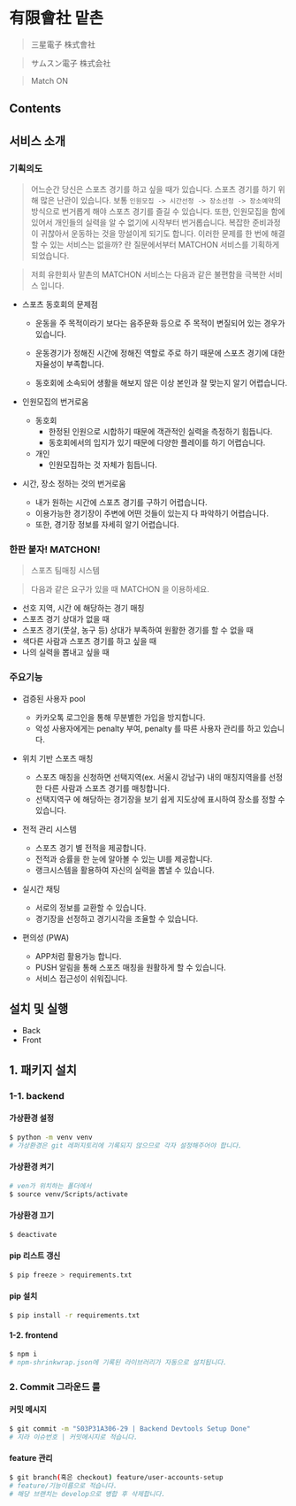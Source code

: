 # 有限會社 맡촌

> 三星電子 株式會社

> サムスン電子 株式会社 

> Match ON

## Contents

## 서비스 소개

### 기획의도

> 어느순간 당신은 스포츠 경기를 하고 싶을 때가 있습니다. 스포츠 경기를 하기 위해 많은 난관이 있습니다. 보통 `인원모집 -> 시간선정 -> 장소선정 -> 장소예약`의 방식으로 번거롭게 해야 스포츠 경기를 즐길 수 있습니다. 또한, 인원모집을 함에 있어서 개인들의 실력을 알 수 없기에 시작부터 번거롭습니다. 복잡한 준비과정이 귀찮아서 운동하는 것을 망설이게 되기도 합니다. 이러한 문제를 한 번에 해결할 수 있는 서비스는 없을까? 란 질문에서부터 MATCHON 서비스를 기획하게 되었습니다.

> 저희 유한회사 맡촌의 MATCHON 서비스는 다음과 같은 불편함을 극복한 서비스 입니다.



- 스포츠 동호회의 문제점

  - 운동을 주 목적이라기 보다는 음주문화 등으로 주 목적이 변질되어 있는 경우가 있습니다.

  - 운동경기가 정해진 시간에 정해진 역할로 주로 하기 때문에 스포츠 경기에 대한 자율성이 부족합니다.

  - 동호회에 소속되어 생활을 해보지 않은 이상 본인과 잘 맞는지 알기 어렵습니다.

    

- 인원모집의 번거로움

  - 동호회
    - 한정된 인원으로 시합하기 때문에 객관적인 실력을 측정하기 힘듭니다.
    - 동호회에서의 입지가 있기 때문에 다양한 플레이를 하기 어렵습니다.
  - 개인
    - 인원모집하는 것 자체가 힘듭니다.



- 시간, 장소 정하는 것의 번거로움
  - 내가 원하는 시간에 스포츠 경기를 구하기 어렵습니다.
  - 이용가능한 경기장이 주변에 어떤 것들이 있는지 다 파악하기 어렵습니다.
  - 또한, 경기장 정보를 자세히 알기 어렵습니다.



### 한판 붙자! MATCHON!

>  스포츠 팀매칭 시스템

>  다음과 같은 요구가 있을 때 MATCHON 을 이용하세요.

- 선호 지역, 시간 에 해당하는 경기 매칭
- 스포츠 경기 상대가 없을 때
- 스포츠 경기(풋살, 농구 등) 상대가 부족하여 원활한 경기를 할 수 없을 때
- 색다른 사람과 스포츠 경기를 하고 싶을 때
- 나의 실력을 뽑내고 싶을 때



### 	주요기능

- 검증된 사용자 pool
  - 카카오톡 로그인을 통해 무분별한 가입을 방지합니다.
  - 악성 사용자에게는 penalty 부여, penalty 를 따른 사용자 관리를 하고 있습니다.



- 위치 기반 스포츠 매칭

  - 스포츠 매칭을 신청하면 선택지역(ex. 서울시 강남구) 내의 매칭지역을를 선정한 다른 사람과 스포츠 경기를 매칭합니다.
  - 선택지역구 에 해당하는 경기장을 보기 쉽게 지도상에 표시하여 장소를 정할 수 있습니다.



- 전적 관리 시스템

  - 스포츠 경기 별 전적을 제공합니다.
  - 전적과 승률을 한 눈에 알아볼 수 있는 UI를 제공합니다.
  - 랭크시스템을 활용하여 자신의 실력을 뽑낼 수 있습니다.

  

- 실시간 채팅

  - 서로의 정보를 교환할 수 있습니다.
  - 경기장을 선정하고 경기시각을 조율할 수 있습니다.



- 편의성 (PWA)

  - APP처럼 활용가능 합니다.
  - PUSH 알림을 통해 스포츠 매칭을 원활하게 할 수 있습니다.
  - 서비스 접근성이 쉬워집니다.





## 설치 및 실행

- Back
- Front



## 1. 패키지 설치
### 1-1. backend
#### 가상환경 설정
```bash
$ python -m venv venv
# 가상환경은 git 레퍼지토리에 기록되지 않으므로 각자 설정해주어야 합니다.
```
#### 가상환경 켜기
```bash
# ven가 위치하는 폴더에서
$ source venv/Scripts/activate
```
#### 가상환경 끄기
```bash
$ deactivate
```

#### pip 리스트 갱신
```bash
$ pip freeze > requirements.txt
```
#### pip 설치
```bash
$ pip install -r requirements.txt
```
#### 1-2. frontend
```bash
$ npm i
# npm-shrinkwrap.json에 기록된 라이브러리가 자동으로 설치됩니다.
```

### 2. Commit 그라운드 룰
#### 커밋 메시지
```bash
$ git commit -m "S03P31A306-29 | Backend Devtools Setup Done"
# 지라 이슈번호 | 커밋메시지로 적습니다.
```

#### feature 관리
```bash
$ git branch(혹은 checkout) feature/user-accounts-setup
# feature/기능이름으로 적습니다.
# 해당 브랜치는 develop으로 병합 후 삭제합니다.
```